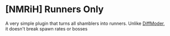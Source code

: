 # [NMRiH] Runners Only
A very simple plugin that turns all shamblers into runners.
Unlike [DiffModer](https://forums.alliedmods.net/showthread.php?t=301322), it doesn't break spawn rates or bosses
